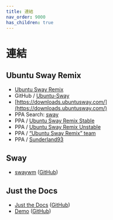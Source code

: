 ```yaml
---
title: 連結
nav_order: 9000
has_children: true
---
```


# 連結


## Ubuntu Sway Remix

* [Ubuntu Sway Remix](https://ubuntusway.com/)
* GitHub / [Ubuntu-Sway](https://github.com/Ubuntu-Sway)
* [https://downloads.ubuntusway.com/](https://downloads.ubuntusway.com/)
* PPA Search: [sway](https://launchpad.net/ubuntu/+ppas?name_filter=sway)
* PPA / [Ubuntu Sway Remix Stable](https://launchpad.net/~ubuntusway-dev/+archive/ubuntu/stable)
* PPA / [Ubuntu Sway Remix Unstable](https://launchpad.net/~ubuntusway-dev/+archive/ubuntu/dev)
* PPA / [“Ubuntu Sway Remix” team](https://launchpad.net/~ubuntusway-dev)
* PPA / [Sunderland93](https://launchpad.net/~samoilov-lex)


## Sway

* [swaywm](https://swaywm.org/) ([GitHub](https://github.com/swaywm/sway))


## Just the Docs

* [Just the Docs](https://pmarsceill.github.io/just-the-docs/) ([GitHub](https://github.com/pmarsceill/just-the-docs))
* [Demo](https://pmarsceill.github.io/jtd-remote/) ([GitHub](https://github.com/pmarsceill/jtd-remote))
